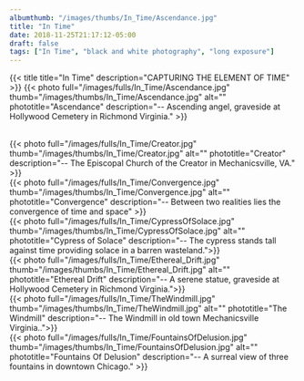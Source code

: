 ```yaml
---
albumthumb: "/images/thumbs/In_Time/Ascendance.jpg"
title: "In Time"
date: 2018-11-25T21:17:12-05:00
draft: false
tags: ["In Time", "black and white photography", "long exposure"]
---
```

{{< title title="In Time" description="CAPTURING THE ELEMENT OF TIME" >}}
{{< photo full="/images/fulls/In_Time/Ascendance.jpg" thumb="/images/thumbs/In_Time/Ascendance.jpg" alt="" phototitle="Ascendance" description="-- Ascending angel, graveside at Hollywood Cemetery in Richmond Virginia." >}}


<br />
{{< photo full="/images/fulls/In_Time/Creator.jpg" thumb="/images/thumbs/In_Time/Creator.jpg" alt="" phototitle="Creator" description="-- The Episcopal Church of the Creator in Mechanicsville, VA." >}}


<br />
{{< photo full="/images/fulls/In_Time/Convergence.jpg" thumb="/images/thumbs/In_Time/Convergence.jpg" alt="" phototitle="Convergence" description="-- Between two realities lies the convergence of time and space" >}}


<br />
{{< photo full="/images/fulls/In_Time/CypressOfSolace.jpg" thumb="/images/thumbs/In_Time/CypressOfSolace.jpg" alt="" phototitle="Cypress of Solace" description="-- The cypress stands tall against time providing solace in a barren wasteland.">}}


<br />
{{< photo full="/images/fulls/In_Time/Ethereal_Drift.jpg" thumb="/images/thumbs/In_Time/Ethereal_Drift.jpg" alt="" phototitle="Ethereal Drift" description="-- A serene statue, graveside at Hollywood Cemetery in Richmond Virginia.">}}


<br />
{{< photo full="/images/fulls/In_Time/TheWindmill.jpg" thumb="/images/thumbs/In_Time/TheWindmill.jpg" alt="" phototitle="The Windmill" description="-- The Windmill in old town Mechanicsville Virginia..">}}


<br />
{{< photo full="/images/fulls/In_Time/FountainsOfDelusion.jpg" thumb="/images/thumbs/In_Time/FountainsOfDelusion.jpg" alt="" phototitle="Fountains Of Delusion" description="-- A surreal view of three fountains in downtown Chicago." >}}